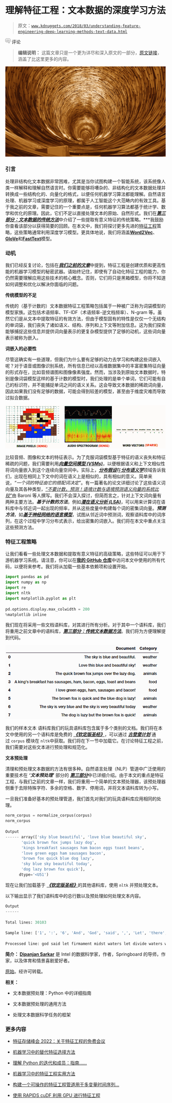 # 理解特征工程：文本数据的深度学习方法

> 原文：[`www.kdnuggets.com/2018/03/understanding-feature-engineering-deep-learning-methods-text-data.html`](https://www.kdnuggets.com/2018/03/understanding-feature-engineering-deep-learning-methods-text-data.html)

![c](img/3d9c022da2d331bb56691a9617b91b90.png) 评论

> **编辑说明：** 这篇文章只是一个更为详尽和深入原文的一部分，[原文链接](https://towardsdatascience.com/understanding-feature-engineering-part-4-deep-learning-methods-for-text-data-96c44370bbfa)，涵盖了比这里更多的内容。

![Header image](img/aefd6a27ee58fbc6ac8f6ff555b80662.png)

### 引言

处理非结构化文本数据非常困难，尤其是当你试图构建一个智能系统，该系统像人类一样解释和理解自然语言时。你需要能够将嘈杂的、非结构化的文本数据处理并转换成一些结构化的、向量化的格式，以便任何机器学习算法都能理解。自然语言处理、机器学习或深度学习的原理，都属于人工智能这个大范畴内的有效工具。基于我之前的文章，需要记住的一个重要点是，任何机器学习算法都基于统计学、数学和优化的原理。因此，它们不足以直接处理文本的原始、自然形式。我们在[***第三部分：文本数据的传统方法***](https://towardsdatascience.com/understanding-feature-engineering-part-3-traditional-methods-for-text-data-f6f7d70acd41)中介绍了一些提取有意义特征的传统策略。***我鼓励你查看该部分以获得简要的回顾。在本文中，我们将探讨更多先进的[特征工程](https://www.kdnuggets.com/2018/12/feature-engineering-explained.html)策略，这些策略通常利用深度学习模型。更具体地说，我们将涵盖[**Word2Vec**](https://en.wikipedia.org/wiki/Word2vec)、[**GloVe**](https://nlp.stanford.edu/projects/glove/)和[**FastText**](https://research.fb.com/fasttext/)模型。

### 动机

我们已经反复讨论，包括在[***我们之前的文章***](https://towardsdatascience.com/understanding-feature-engineering-part-3-traditional-methods-for-text-data-f6f7d70acd41)中提到，特征工程是创建优质和更高性能的机器学习模型的秘密武器。请始终记住，即使有了自动化特征工程的能力，你仍然需要理解应用这些技术的核心概念。否则，它们将只是黑箱模型，你将不知道如何调整和优化以解决你面临的问题。

**传统模型的不足**

传统的（基于计数的）文本数据特征工程策略包括属于一种被广泛称为词袋模型的模型家族。这包括术语频率、TF-IDF（术语频率-逆文档频率）、N-gram 等。虽然它们是从文本中提取特征的有效方法，但由于模型固有的特性是仅仅一个无结构的单词袋，我们丧失了诸如语义、结构、序列和上下文等附加信息。这为我们探索能够捕捉这些信息并提供词向量表示的更复杂模型提供了足够的动机，这些词向量表示被称为嵌入。

**词嵌入的必要性**

尽管这确实有一些道理，但我们为什么要有足够的动力去学习和构建这些词嵌入呢？对于语音或图像识别系统，所有信息已经以高维数据集中的丰富密集特征向量的形式存在，比如音频谱图和图像像素强度。然而，当涉及到原始文本数据时，特别是像词袋模型这样的基于计数的模型时，我们处理的是单个单词，它们可能有自己的标识符，并不能捕捉单词之间的语义关系。这会导致文本数据的稀疏词向量，因此如果我们没有足够的数据，可能会得到较差的模型，甚至由于维度灾难而导致过拟合数据。

![](img/40ca1b5efc5f8f11dd7c2cef40e687c7.png)

比较音频、图像和文本的特征表示。为了克服词袋模型基于特征的语义丧失和特征稀疏的问题，我们需要利用[***向量空间模型 (VSMs)***](https://en.wikipedia.org/wiki/Vector_space_model)，以便根据语义和上下文相似性将词向量嵌入到这个连续向量空间中。实际上，[***分布假设***](https://en.wikipedia.org/wiki/Distributional_semantics#Distributional_Hypothesis)在[***分布语义学***](https://en.wikipedia.org/wiki/Distributional_semantics#Distributional_Hypothesis)领域告诉我们，出现在相同上下文中的词在语义上是相似的，具有相似的意义。简单来说，*“一个词的特征由它的搭配词决定”*。有一篇著名的论文详细讨论了这些语义词向量及其各种类型，[*“不要计数，预测！语境计数与语境预测语义向量的系统比较”*](http://clic.cimec.unitn.it/marco/publications/acl2014/baroni-etal-countpredict-acl2014.pdf)由 Baroni 等人撰写。我们不会深入探讨，但简而言之，针对上下文词向量有两种主要方法。***基于计数的方法***，例如[***潜在语义分析 (LSA)***](https://en.wikipedia.org/wiki/Latent_semantic_analysis)，可以用来计算词在语料库中与邻近词一起出现的频率，并从这些度量中构建每个词的密集词向量。***预测方法***，如[***基于神经网络的语言模型***](http://www.scholarpedia.org/article/Neural_net_language_models)，试图从邻近词中预测词，观察语料库中的词序列，在这个过程中学习分布式表示，给出密集的词嵌入。我们将在本文中重点关注这些预测方法。

### 特征工程策略

让我们看看一些处理文本数据和提取有意义特征的高级策略，这些特征可以用于下游机器学习系统。请注意，你可以在[**我的 GitHub 仓库**](https://github.com/dipanjanS/practical-machine-learning-with-python/tree/master/bonus%20content/feature%20engineering%20text%20data)中访问本文中使用的所有代码，以便将来参考。我们将从加载一些基本依赖项和设置开始。

```py
import pandas as pd
import numpy as np
import re
import nltk
import matplotlib.pyplot as plt

pd.options.display.max_colwidth = 200
%matplotlib inline
```

我们现在将采用一些文档语料库，对其进行所有分析。对于其中一个语料库，我们将重用之前文章中的语料库，[***第三部分：传统文本数据方法***](https://towardsdatascience.com/understanding-feature-engineering-part-3-traditional-methods-for-text-data-f6f7d70acd41)。我们将为方便理解提到代码。

![](img/44fbb13a0bedc1a2e7f4026c47ee522c.png)

我们的样本文本 语料库我们的玩具语料库包含属于多个类别的文档。我们将在本文中使用的另一个语料库是免费的 [***《钦定版圣经》***](https://www.gutenberg.org/files/10/10-h/10-h.htm)，可以通过 [***古登堡计划***](https://www.gutenberg.org/) 通过 `corpus` 模块在 `nltk`中获取。我们将在下一节中加载它。在讨论特征工程之前，我们需要对这些文本进行预处理和规范化。

**文本预处理**

清理和预处理文本数据的方法有很多种。自然语言处理（NLP）管道中广泛使用的重要技术在 ***‘文本预处理’*** 部分的 [***第三部分***](https://towardsdatascience.com/understanding-feature-engineering-part-3-traditional-methods-for-text-data-f6f7d70acd41)中已详细介绍。由于本文的重点是特征工程，与我们之前的文章一样，我们将重用一个简单的文本预处理器，该预处理器侧重于去除特殊字符、多余的空格、数字、停用词，并将文本语料库转为小写。

一旦我们准备好基本的预处理管道，我们首先对我们的玩具语料库应用相同的处理。

```py
norm_corpus = normalize_corpus(corpus)
norm_corpus

Output
------ array(['sky blue beautiful', 'love blue beautiful sky',
       'quick brown fox jumps lazy dog',
       'kings breakfast sausages ham bacon eggs toast beans',
       'love green eggs ham sausages bacon',
       'brown fox quick blue dog lazy', 
       'sky blue sky beautiful today',
       'dog lazy brown fox quick'],
      dtype='<U51')
```

现在让我们加载基于 [***《钦定版圣经》***](https://www.gutenberg.org/files/10/10-h/10-h.htm)的其他语料库，使用 `nltk` 并预处理文本。

以下输出显示了我们语料库中的总行数以及预处理如何处理文本内容。

```py
Output
------

Total lines: 30103

Sample line: ['1', ':', '6', 'And', 'God', 'said', ',', 'Let', 'there', 'be', 'a', 'firmament', 'in', 'the', 'midst', 'of', 'the', 'waters', ',', 'and', 'let', 'it', 'divide', 'the', 'waters', 'from', 'the', 'waters', '.']

Processed line: god said let firmament midst waters let divide waters waters
```

**简介： [Dipanjan Sarkar](https://www.linkedin.com/in/dipanzan)** 是 Intel 的数据科学家，作者，Springboard 的导师，作家，以及体育和情景喜剧爱好者。

[原始](https://towardsdatascience.com/understanding-feature-engineering-part-4-deep-learning-methods-for-text-data-96c44370bbfa)。经许可转载。

**相关：**

+   文本数据预处理：Python 中的详细指南

+   文本数据预处理的通用方法

+   处理文本数据科学任务的框架

### 更多内容

+   [特征存储峰会 2022：关于特征工程的免费会议](https://www.kdnuggets.com/2022/10/hopsworks-feature-store-summit-2022-free-conference-feature-engineering.html)

+   [机器学习中的替代特征选择方法](https://www.kdnuggets.com/2021/12/alternative-feature-selection-methods-machine-learning.html)

+   [理解 Python 的迭代和成员：指南……](https://www.kdnuggets.com/understanding-pythons-iteration-and-membership-a-guide-to-__contains__-and-__iter__-magic-methods)

+   [机器学习中的特征工程实用方法](https://www.kdnuggets.com/2023/07/practical-approach-feature-engineering-machine-learning.html)

+   [构建一个可操作的特征工程管道用于多变量时间序列…](https://www.kdnuggets.com/2022/03/building-tractable-feature-engineering-pipeline-multivariate-time-series.html)

+   [使用 RAPIDS cuDF 利用 GPU 进行特征工程](https://www.kdnuggets.com/2023/06/rapids-cudf-leverage-gpu-feature-engineering.html)
